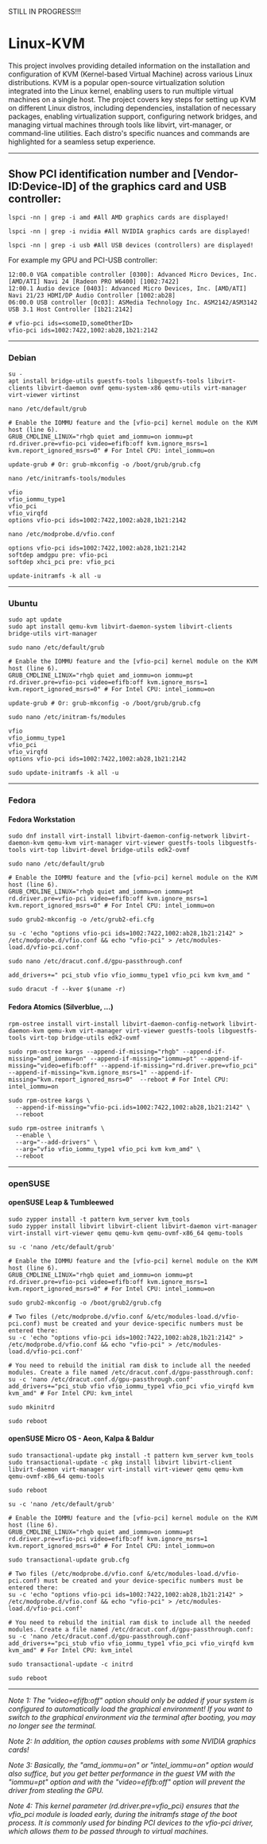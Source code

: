 STILL IN PROGRESS!!!

# Linux-KVM
This project involves providing detailed information on the installation and configuration of KVM (Kernel-based Virtual Machine) across various Linux distributions. KVM is a popular open-source virtualization solution integrated into the Linux kernel, enabling users to run multiple virtual machines on a single host. The project covers key steps for setting up KVM on different Linux distros, including dependencies, installation of necessary packages, enabling virtualization support, configuring network bridges, and managing virtual machines through tools like libvirt, virt-manager, or command-line utilities. Each distro's specific nuances and commands are highlighted for a seamless setup experience.

---

## Show PCI identification number and [Vendor-ID:Device-ID] of the graphics card and USB controller:

    lspci -nn | grep -i amd #All AMD graphics cards are displayed!

    lspci -nn | grep -i nvidia #All NVIDIA graphics cards are displayed!

    lspci -nn | grep -i usb #All USB devices (controllers) are displayed!

For example my GPU and PCI-USB controller:

    12:00.0 VGA compatible controller [0300]: Advanced Micro Devices, Inc. [AMD/ATI] Navi 24 [Radeon PRO W6400] [1002:7422]
    12:00.1 Audio device [0403]: Advanced Micro Devices, Inc. [AMD/ATI] Navi 21/23 HDMI/DP Audio Controller [1002:ab28]
    06:00.0 USB controller [0c03]: ASMedia Technology Inc. ASM2142/ASM3142 USB 3.1 Host Controller [1b21:2142]

    # vfio-pci ids=<someID,someOtherID>
    vfio-pci ids=1002:7422,1002:ab28,1b21:2142

---

### Debian

    su -
    apt install bridge-utils guestfs-tools libguestfs-tools libvirt-clients libvirt-daemon ovmf qemu-system-x86 qemu-utils virt-manager virt-viewer virtinst

    nano /etc/default/grub
    
    # Enable the IOMMU feature and the [vfio-pci] kernel module on the KVM host (line 6).
    GRUB_CMDLINE_LINUX="rhgb quiet amd_iommu=on iommu=pt rd.driver.pre=vfio-pci video=efifb:off kvm.ignore_msrs=1 kvm.report_ignored_msrs=0" # For Intel CPU: intel_iommu=on

    update-grub # Or: grub-mkconfig -o /boot/grub/grub.cfg
    
    nano /etc/initramfs-tools/modules

    vfio
    vfio_iommu_type1
    vfio_pci
    vfio_virqfd
    options vfio-pci ids=1002:7422,1002:ab28,1b21:2142

    nano /etc/modprobe.d/vfio.conf
    
    options vfio-pci ids=1002:7422,1002:ab28,1b21:2142
    softdep amdgpu pre: vfio-pci
    softdep xhci_pci pre: vfio_pci   

    update-initramfs -k all -u

---

### Ubuntu

    sudo apt update
    sudo apt install qemu-kvm libvirt-daemon-system libvirt-clients bridge-utils virt-manager

    sudo nano /etc/default/grub
    
    # Enable the IOMMU feature and the [vfio-pci] kernel module on the KVM host (line 6).
    GRUB_CMDLINE_LINUX="rhgb quiet amd_iommu=on iommu=pt rd.driver.pre=vfio-pci video=efifb:off kvm.ignore_msrs=1 kvm.report_ignored_msrs=0" # For Intel CPU: intel_iommu=on

    update-grub # Or: grub-mkconfig -o /boot/grub/grub.cfg

    sudo nano /etc/initram-fs/modules
    
    vfio
    vfio_iommu_type1
    vfio_pci
    vfio_virqfd
    options vfio-pci ids=1002:7422,1002:ab28,1b21:2142

    sudo update-initramfs -k all -u

---

### Fedora

#### Fedora Workstation

    sudo dnf install virt-install libvirt-daemon-config-network libvirt-daemon-kvm qemu-kvm virt-manager virt-viewer guestfs-tools libguestfs-tools virt-top libvirt-devel bridge-utils edk2-ovmf
    
    sudo nano /etc/default/grub

    # Enable the IOMMU feature and the [vfio-pci] kernel module on the KVM host (line 6).
    GRUB_CMDLINE_LINUX="rhgb quiet amd_iommu=on iommu=pt rd.driver.pre=vfio-pci video=efifb:off kvm.ignore_msrs=1 kvm.report_ignored_msrs=0" # For Intel CPU: intel_iommu=on
    
    sudo grub2-mkconfig -o /etc/grub2-efi.cfg

    su -c 'echo "options vfio-pci ids=1002:7422,1002:ab28,1b21:2142" > /etc/modprobe.d/vfio.conf && echo "vfio-pci" > /etc/modules-load.d/vfio-pci.conf'

    sudo nano /etc/dracut.conf.d/gpu-passthrough.conf

    add_drivers+=" pci_stub vfio vfio_iommu_type1 vfio_pci kvm kvm_amd "

    sudo dracut -f --kver $(uname -r)

#### Fedora Atomics (Silverblue, ...)

    rpm-ostree install virt-install libvirt-daemon-config-network libvirt-daemon-kvm qemu-kvm virt-manager virt-viewer guestfs-tools libguestfs-tools virt-top bridge-utils edk2-ovmf
    
    sudo rpm-ostree kargs --append-if-missing="rhgb" --append-if-missing="amd_iommu=on" --append-if-missing="iommu=pt" --append-if-missing="video=efifb:off" --append-if-missing="rd.driver.pre=vfio_pci" --append-if-missing="kvm.ignore_msrs=1" --append-if-missing="kvm.report_ignored_msrs=0"  --reboot # For Intel CPU: intel_iommu=on

    sudo rpm-ostree kargs \
      --append-if-missing="vfio-pci.ids=1002:7422,1002:ab28,1b21:2142" \
      --reboot

    sudo rpm-ostree initramfs \
      --enable \
      --arg="--add-drivers" \
      --arg="vfio vfio_iommu_type1 vfio_pci kvm kvm_amd" \
      --reboot

---

### openSUSE

#### openSUSE Leap & Tumbleewed

    sudo zypper install -t pattern kvm_server kvm_tools
    sudo zypper install libvirt libvirt-client libvirt-daemon virt-manager virt-install virt-viewer qemu qemu-kvm qemu-ovmf-x86_64 qemu-tools

    su -c 'nano /etc/default/grub'

    # Enable the IOMMU feature and the [vfio-pci] kernel module on the KVM host (line 6).
    GRUB_CMDLINE_LINUX="rhgb quiet amd_iommu=on iommu=pt rd.driver.pre=vfio-pci video=efifb:off kvm.ignore_msrs=1 kvm.report_ignored_msrs=0" # For Intel CPU: intel_iommu=on

    sudo grub2-mkconfig -o /boot/grub2/grub.cfg

    # Two files (/etc/modprobe.d/vfio.conf &/etc/modules-load.d/vfio-pci.conf) must be created and your device-specific numbers must be entered there:
    su -c 'echo "options vfio-pci ids=1002:7422,1002:ab28,1b21:2142" > /etc/modprobe.d/vfio.conf && echo "vfio-pci" > /etc/modules-load.d/vfio-pci.conf'

    # You need to rebuild the initial ram disk to include all the needed modules. Create a file named /etc/dracut.conf.d/gpu-passthrough.conf:
    su -c 'nano /etc/dracut.conf.d/gpu-passthrough.conf'
    add_drivers+="pci_stub vfio vfio_iommu_type1 vfio_pci vfio_virqfd kvm kvm_amd" # For Intel CPU: kvm_intel

    sudo mkinitrd

    sudo reboot

#### openSUSE Micro OS - Aeon, Kalpa & Baldur

    sudo transactional-update pkg install -t pattern kvm_server kvm_tools
    sudo transactional-update -c pkg install libvirt libvirt-client libvirt-daemon virt-manager virt-install virt-viewer qemu qemu-kvm qemu-ovmf-x86_64 qemu-tools

    sudo reboot

    su -c 'nano /etc/default/grub'

    # Enable the IOMMU feature and the [vfio-pci] kernel module on the KVM host (line 6).
    GRUB_CMDLINE_LINUX="rhgb quiet amd_iommu=on iommu=pt rd.driver.pre=vfio-pci video=efifb:off kvm.ignore_msrs=1 kvm.report_ignored_msrs=0" # For Intel CPU: intel_iommu=on

    sudo transactional-update grub.cfg

    # Two files (/etc/modprobe.d/vfio.conf &/etc/modules-load.d/vfio-pci.conf) must be created and your device-specific numbers must be entered there:
    su -c 'echo "options vfio-pci ids=1002:7422,1002:ab28,1b21:2142" > /etc/modprobe.d/vfio.conf && echo "vfio-pci" > /etc/modules-load.d/vfio-pci.conf'

    # You need to rebuild the initial ram disk to include all the needed modules. Create a file named /etc/dracut.conf.d/gpu-passthrough.conf:
    su -c 'nano /etc/dracut.conf.d/gpu-passthrough.conf'
    add_drivers+="pci_stub vfio vfio_iommu_type1 vfio_pci vfio_virqfd kvm kvm_amd" # For Intel CPU: kvm_intel
    
    sudo transactional-update -c initrd

    sudo reboot



---

*Note 1: The "video=efifb:off" option should only be added if your system is configured to automatically load the graphical environment! If you want to switch to the graphical environment via the terminal after booting, you may no longer see the terminal.*

*Note 2: In addition, the option causes problems with some NVIDIA graphics cards!*

*Note 3: Basically, the "amd_iommu=on" or "intel_iommu=on" option would also suffice, but you get better performance in the guest VM with the "iommu=pt" option and with the "video=efifb:off" option will prevent the driver from stealing the GPU.*

*Note 4: This kernel parameter (rd.driver.pre=vfio_pci) ensures that the vfio_pci module is loaded early, during the initramfs stage of the boot process. It is commonly used for binding PCI devices to the vfio-pci driver, which allows them to be passed through to virtual machines.*

